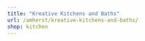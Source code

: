 ```yaml
---
title: "Kreative Kitchens and Baths"
url: /amherst/kreative-kitchens-and-baths/
shop: kitchen
---
```

